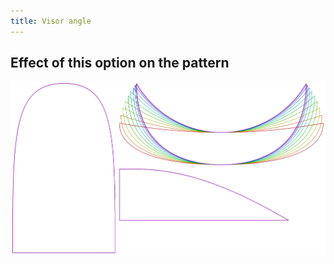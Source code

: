 ```yaml
---
title: Visor angle
---
```



## Effect of this option on the pattern
![This image shows the effect of this option by superimposing several variants that have a different value for this option](holmes_visorangle_sample.svg "Effect of this option on the pattern")
